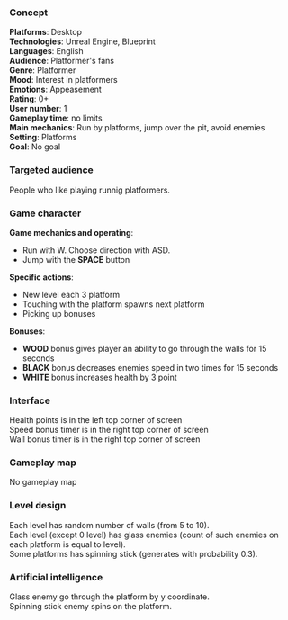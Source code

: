 ### Concept

**Platforms**: Desktop  
**Technologies**: Unreal Engine, Blueprint  
**Languages**: English  
**Audience**:  Platformer's fans  
**Genre**: Platformer  
**Mood**: Interest in platformers  
**Emotions**: Appeasement  
**Rating**: 0+  
**User number**: 1  
**Gameplay time**: no limits  
**Main mechanics**: Run by platforms, jump over the pit, avoid enemies  
**Setting**: Platforms  
**Goal**: No goal  

### Targeted audience

People who like playing runnig platformers.

### Game character

**Game mechanics and operating**:  

- Run with W. Choose direction with ASD.  
- Jump with the __SPACE__ button  

**Specific actions**:  

- New level each 3 platform  
- Touching with the platform spawns next platform  
- Picking up bonuses  

**Bonuses**:

- __WOOD__ bonus gives player an ability to go through the walls for 15 seconds  
- __BLACK__ bonus decreases enemies speed in two times for 15 seconds  
- __WHITE__ bonus increases health by 3 point  

### Interface

Health points is in the left top corner of screen  
Speed bonus timer is in the right top corner of screen  
Wall bonus timer is in the right top corner of screen  

### Gameplay map

No gameplay map

### Level design

Each level has random number of walls (from 5 to 10).  
Each level (except 0 level) has glass enemies (count of such enemies on each platform is equal to level).  
Some platforms has spinning stick (generates with probability 0.3).  

### Artificial intelligence   

Glass enemy go through the platform by y coordinate.  
Spinning stick enemy spins on the platform.